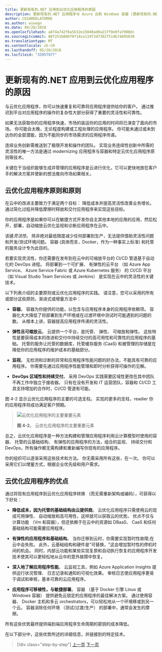```yaml
---
title: 更新现有的.NET 应用到云优化应用程序的原因
description: 更新现有的.NET 应用程序与 Azure 云和 Windows 容器 |更新现有的.NET 应用到云优化应用程序的原因
author: CESARDELATORRE
ms.author: wiwagn
ms.date: 04/28/2018
ms.openlocfilehash: a874a742f6a5b32e15040ad0a237f0e0fa7908dc
ms.sourcegitcommit: 88f251b08bf0718ce119f3d7302f514b74895038
ms.translationtype: MT
ms.contentlocale: zh-CN
ms.lasthandoff: 05/10/2018
ms.locfileid: "33957977"
---
```

# <a name="reasons-to-modernize-existing-net-apps-to-cloud-optimized-applications"></a>更新现有的.NET 应用到云优化应用程序的原因

与云优化应用程序，你可以快速重复和可靠将应用程序提供给你的客户。 通过推迟到平台对应用程序的操作的复杂性大部分获得了重要的灵活性和可靠性。

如果无法获取你的应用程序快速，市场的装运你的应用的时间将已演变了面向的市场。 你可能会太晚，无论程度构建或工程处理的应用程序。 你可能未通过或未到达你的全部潜能，因为不能同步的市场需求的应用程序传递。

连续业务创新需推送到了极限开发和操作的团队。 实现业务连续性创新中所需的灵活性的唯一方法是通过 modernizing 应用程序与容器和特定云优化应用程序原则等技术。

关键在于当组织能够生成并管理的应用程序是云进行优化，它可以更快地放在客户手的解决方案并使新的想法推向市场如果相关。

## <a name="cloud-optimized-application-principles-and-tenets"></a>云优化应用程序原则和原则 

在云中的改进主要致力于满足两个目标： 降低成本并提高灵活性改善业务增长。 通过简化过程并降低摩擦时释放和交付应用程序来实现这些目标。

你的应用程序是如果你可以在敏捷方式开发你自主其他本地的应用的应用，然后松开，部署，自动缩放云优化监视和诊断应用程序在云中。

该键*灵活性*。 除非绝对最低限度减少任何部署到生产，无法提供借助灵活性问题和开发/测试环境问题。 容器 (具体而言，Docker，作为一种事实上标准) 和托管的服务设计专为此目的。

若要实现灵活性，你还需要在发布到在云中的可缩放平台的 CI/CD 管道基于自动化的 DevOps 进程。 将部署到一个可扩展、 有弹性的云平台 （如 Azure App Service、 Azure Service Fabric 或 Azure Kubernetes 服务） 的 CI/CD 平台 （如 Visual Studio Team Services 或 Jenkins） 是实现在云中的灵活性的关键技术。

以下列表介绍的主要原则或云优化应用程序的实践。 请注意，您可以采用的所有或部分这些原则，渐进式或增量方法中：

-   **容器**。 容器为你提供的功能，以包含与应用程序本身的应用程序依赖项。 容器化大大降低了将部署到生产环境或在过渡环境中测试时可能遇到的问题的数。 从根本上讲，容器提高应用程序传递的灵活性。

-   **弹性且可缩放云**。 云提供一个平台，是托管、 弹性、 可缩放和弹性。 这些特性是要获得成本的改进和交付中持续交付的高可用性和可靠性的应用程序的基础。 托管的服务让托管的数据库，托管缓存服务 (CaaS) 和被管理的存储是在降低你的应用程序的维护成本的基础部分。

-   **监视**。 无检测和诊断的异常和应用程序性能问题的好办法，不能具有可靠的应用程序。 你需要先通过应用程序性能管理和即时分析获得可操作的见解。

-   **DevOps 区域性和持续交付**。 采用 DevOps 实践需要区域性更改在其中团队不再工作中独立于接收器。 只有在没有开发和 IT 运营团队，容器和 CI/CD 工具支持增加的合作时，CI/CD 管道有可能。

图 4-2 显示云优化应用程序的主要的可选支柱。 实现的更多的支柱，readier 你的应用程序将成功满足客户预期。

> ![云优化应用程序的主要重要元素](./media/image2.png)
>
> **图 4-2**。 云优化应用程序的主要重要元素

总之，云优化应用程序是一种方法构建和管理应用程序利用云计算模型时使用的容器、 托管的云基础结构、 有弹性的应用程序的方法，组合的监视、 持续交付和 DevOps，所有操作都无需构建和重新编写你现有的应用程序。

你的组织可以逐渐采用这些技术和方法。 你无需采用所有这些，在一次。 你可以采用它们以增量方式，根据企业优先级和用户需求。

## <a name="benefits-of-a-cloud-optimized-application"></a>云优化应用程序的优点

通过将现有应用程序到云优化应用程序转换 （而无需重新架构或编码），可获得以下好处：

-   **降低成本，因为托管的基础结构由云提供商**。 云优化应用程序只需使用云的现成可用弹性、 自动缩放和高可用性，这样就可以获取云的优势。 优点不仅与计算功能 （Vm 和容器），但还依赖于在云中的资源如 DBaaS、 CaaS 和任何基础结构可能需要应用程序。

-   **有弹性的应用程序和基础结构**。 当你迁移到云时，你需要实现暂时性故障;在云中会失败。 此外，云基础结构和硬件是"可替换，"这会增加暂时性的停机时间的机会。 同时，内部云功能和某些实现复原和自动执行恢复的应用程序开发技术使其可以更轻松地从云中的意外故障中恢复。

-   **深入地了解应用程序性能**。 云监视工具，例如 Azure Application Insights 提供运行状况管理、 日志记录和通知的可视化效果。 审核日志使应用程序更易于调试和审核，基本可靠的云应用程序。

-   **应用程序可移植性，与敏捷部署**。 容器 （基于 Docker 引擎 Linux 或 Windows 容器） 提供避免云锁定的应用程序的最佳解决方案。 通过使用容器、 Docker 主机和多云 orchestrators，可以轻松地从一个环境移或到另一个云。 容器消除任何环境 （测试/过渡/生产） 的部署中，通常会发生的摩擦。

所有这些优势最终提供端到端应用程序生命周期的密钥的成本降低。

在以下部分中，这些优势所述的详细信息，并链接到的特定技术。

>[!div class="step-by-step"]
[上一页](index.md)
[下一页](microsoft-technologies-in-cloud-optimized-applications.md)
